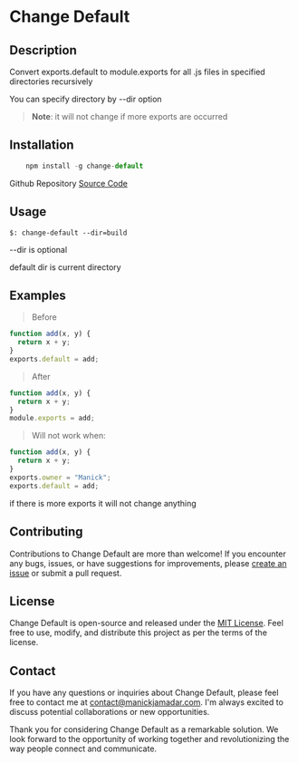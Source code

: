 # Change Default

## Description

Convert exports.default to module.exports for all .js files in specified directories recursively

You can specify directory by --dir option

> **Note**: it will not change if more exports are occurred

## Installation

```js
    npm install -g change-default
```

Github Repository
[Source Code](https://github.com/Creanick/change-default)

## Usage

```
$: change-default --dir=build
```

--dir is optional

default dir is current directory

## Examples

> Before

```javascript
function add(x, y) {
  return x + y;
}
exports.default = add;
```

> After

```javascript
function add(x, y) {
  return x + y;
}
module.exports = add;
```

> Will not work when:

```javascript
function add(x, y) {
  return x + y;
}
exports.owner = "Manick";
exports.default = add;
```

if there is more exports it will not change anything

## Contributing
Contributions to Change Default are more than welcome! If you encounter any bugs, issues, or have suggestions for improvements, please [create an issue](https://github.com/manickjamadar/change-default/issues) or submit a pull request.

## License
Change Default is open-source and released under the [MIT License](https://chat.openai.com/LICENSE). Feel free to use, modify, and distribute this project as per the terms of the license.

## Contact
If you have any questions or inquiries about Change Default, please feel free to contact me at [contact@manickjamadar.com](mailto:contact@manickjamadar.com). I'm always excited to discuss potential collaborations or new opportunities.

Thank you for considering Change Default as a remarkable solution. We look forward to the opportunity of working together and revolutionizing the way people connect and communicate.
